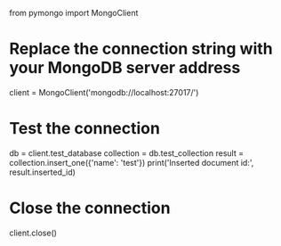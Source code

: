 from pymongo import MongoClient

# Replace the connection string with your MongoDB server address
client = MongoClient('mongodb://localhost:27017/')

# Test the connection
db = client.test_database
collection = db.test_collection
result = collection.insert_one({'name': 'test'})
print('Inserted document id:', result.inserted_id)

# Close the connection
client.close()

